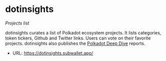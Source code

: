 # dotinsights
*Projects list*

dotinsights curates a list of Polkadot ecosystem projects. It lists categories, token tickers, Github and Twitter links. Users can vote on their favorite projects. dotinsights also publishes the [Polkadot Deep Dive](/knowledge/reports/polkadot-deep-dive) reports.

- URL: https://dotinsights.subwallet.app/